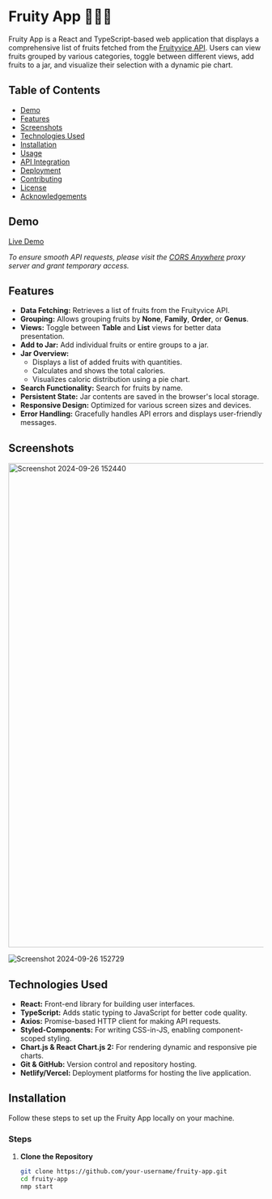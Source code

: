 # Fruity App 🍓🍌🍎

Fruity App is a React and TypeScript-based web application that displays a comprehensive list of fruits fetched from the [Fruityvice API](https://www.fruityvice.com/doc/index.html#api-GET). Users can view fruits grouped by various categories, toggle between different views, add fruits to a jar, and visualize their selection with a dynamic pie chart.

## Table of Contents

- [Demo](#demo)
- [Features](#features)
- [Screenshots](#screenshots)
- [Technologies Used](#technologies-used)
- [Installation](#installation)
- [Usage](#usage)
- [API Integration](#api-integration)
- [Deployment](#deployment)
- [Contributing](#contributing)
- [License](#license)
- [Acknowledgements](#acknowledgements)

## Demo


[Live Demo](https://66f56c7519b2c004b5333b4b--mellow-frangollo-d39e45.netlify.app/)

*To ensure smooth API requests, please visit the [CORS Anywhere](https://cors-anywhere.herokuapp.com/) proxy server and grant temporary access.*

## Features

- **Data Fetching:** Retrieves a list of fruits from the Fruityvice API.
- **Grouping:** Allows grouping fruits by **None**, **Family**, **Order**, or **Genus**.
- **Views:** Toggle between **Table** and **List** views for better data presentation.
- **Add to Jar:** Add individual fruits or entire groups to a jar.
- **Jar Overview:**
  - Displays a list of added fruits with quantities.
  - Calculates and shows the total calories.
  - Visualizes caloric distribution using a pie chart.
- **Search Functionality:** Search for fruits by name.
- **Persistent State:** Jar contents are saved in the browser's local storage.
- **Responsive Design:** Optimized for various screen sizes and devices.
- **Error Handling:** Gracefully handles API errors and displays user-friendly messages.

## Screenshots



<img width="955" alt="Screenshot 2024-09-26 152440" src="https://github.com/user-attachments/assets/e42b480e-2db1-428c-9fa8-9b5f1b2bb6d6">



![Screenshot 2024-09-26 152729](https://github.com/user-attachments/assets/702d193e-18fd-41db-ab57-b05622654fdc)

## Technologies Used

- **React:** Front-end library for building user interfaces.
- **TypeScript:** Adds static typing to JavaScript for better code quality.
- **Axios:** Promise-based HTTP client for making API requests.
- **Styled-Components:** For writing CSS-in-JS, enabling component-scoped styling.
- **Chart.js & React Chart.js 2:** For rendering dynamic and responsive pie charts.
- **Git & GitHub:** Version control and repository hosting.
- **Netlify/Vercel:** Deployment platforms for hosting the live application.

## Installation

Follow these steps to set up the Fruity App locally on your machine.


### Steps

1. **Clone the Repository**

   ```bash
   git clone https://github.com/your-username/fruity-app.git
   cd fruity-app
   nmp start
